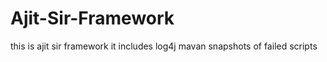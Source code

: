 # Ajit-Sir-Framework
this is ajit sir framework it includes log4j mavan snapshots of failed scripts
